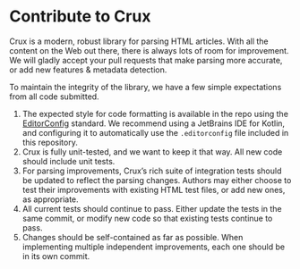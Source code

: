 # Contribute to Crux

Crux is a modern, robust library for parsing HTML articles. With all the content on the Web out
there, there is always lots of room for improvement. We will gladly accept your pull requests that
make parsing more accurate, or add new features & metadata detection.

To maintain the integrity of the library, we have a few simple expectations from all code submitted.

1. The expected style for code formatting is available in the repo using the
   [EditorConfig](https://editorconfig.org/) standard. We recommend using a JetBrains IDE for
   Kotlin, and configuring it to automatically use the `.editorconfig` file included in this
   repository.
1. Crux is fully unit-tested, and we want to keep it that way. All new code should include unit
   tests.
1. For parsing improvements, Crux’s rich suite of integration tests should be updated to reflect
   the parsing changes. Authors may either choose to test their improvements with existing HTML test
   files, or add new ones, as appropriate.
1. All current tests should continue to pass. Either update the tests in the same commit, or modify
   new code so that existing tests continue to pass.
1. Changes should be self-contained as far as possible. When implementing multiple independent
   improvements, each one should be in its own commit.
